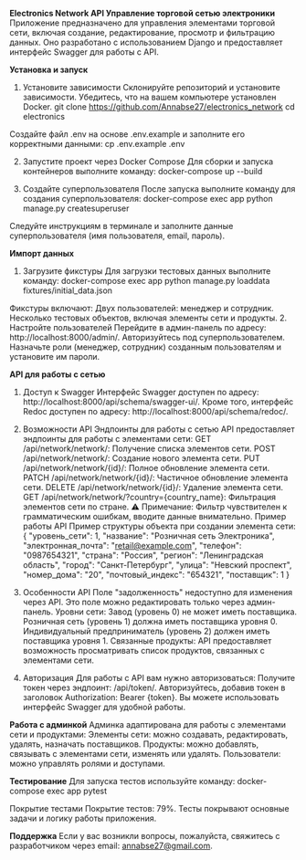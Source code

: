 **Electronics Network API
Управление торговой сетью электроники**
Приложение предназначено для управления элементами торговой сети, включая создание, редактирование, просмотр и фильтрацию данных. Оно разработано с использованием Django и предоставляет интерфейс Swagger для работы с API.

**Установка и запуск**
1. Установите зависимости
Склонируйте репозиторий и установите зависимости. Убедитесь, что на вашем компьютере установлен Docker.
git clone https://github.com/Annabse27/electronics_network
cd electronics

Создайте файл .env на основе .env.example и заполните его корректными данными:
cp .env.example .env

2. Запустите проект через Docker Compose
Для сборки и запуска контейнеров выполните команду:
docker-compose up --build

3. Создайте суперпользователя
После запуска выполните команду для создания суперпользователя:
docker-compose exec app python manage.py createsuperuser

Следуйте инструкциям в терминале и заполните данные суперпользователя (имя пользователя, email, пароль).

**Импорт данных**
1. Загрузите фикстуры
Для загрузки тестовых данных выполните команду:
docker-compose exec app python manage.py loaddata fixtures/initial_data.json

Фикстуры включают:
Двух пользователей: менеджер и сотрудник.
Несколько тестовых объектов, включая элементы сети и продукты.
2. Настройте пользователей
Перейдите в админ-панель по адресу: http://localhost:8000/admin/. Авторизуйтесь под суперпользователем. Назначьте роли (менеджер, сотрудник) созданным пользователям и установите им пароли.

**API для работы с сетью**
1. Доступ к Swagger
Интерфейс Swagger доступен по адресу: http://localhost:8000/api/schema/swagger-ui/.
Кроме того, интерфейс Redoc доступен по адресу: http://localhost:8000/api/schema/redoc/.

2. Возможности API
Эндпоинты для работы с сетью
API предоставляет эндпоинты для работы с элементами сети:
GET /api/network/network/: Получение списка элементов сети.
POST /api/network/network/: Создание нового элемента сети.
PUT /api/network/network/{id}/: Полное обновление элемента сети.
PATCH /api/network/network/{id}/: Частичное обновление элемента сети.
DELETE /api/network/network/{id}/: Удаление элемента сети.
GET /api/network/network/?country={country_name}: Фильтрация элементов сети по стране.
⚠️ Примечание: Фильтр чувствителен к грамматическим ошибкам, вводите данные внимательно.
Пример работы API
Пример структуры объекта при создании элемента сети:
{
  "уровень_сети": 1,
  "название": "Розничная сеть Электроника",
  "электронная_почта": "retail@example.com",
  "телефон": "0987654321",
  "страна": "Россия",
  "регион": "Ленинградская область",
  "город": "Санкт-Петербург",
  "улица": "Невский проспект",
  "номер_дома": "20",
  "почтовый_индекс": "654321",
  "поставщик": 1
}

3. Особенности API
Поле "задолженность" недоступно для изменения через API. Это поле можно редактировать только через админ-панель.
Уровни сети:
Завод (уровень 0) не может иметь поставщика.
Розничная сеть (уровень 1) должна иметь поставщика уровня 0.
Индивидуальный предприниматель (уровень 2) должен иметь поставщика уровня 1.
Связанные продукты: API предоставляет возможность просматривать список продуктов, связанных с элементами сети.
4. Авторизация
Для работы с API вам нужно авторизоваться:
Получите токен через эндпоинт: /api/token/.
Авторизуйтесь, добавив токен в заголовок Authorization: Bearer {token}.
Вы можете использовать интерфейс Swagger для удобной работы.

**Работа с админкой**
Админка адаптирована для работы с элементами сети и продуктами:
Элементы сети: можно создавать, редактировать, удалять, назначать поставщиков.
Продукты: можно добавлять, связывать с элементами сети, изменять или удалять.
Пользователи: можно управлять ролями и доступами.

**Тестирование**
Для запуска тестов используйте команду:
docker-compose exec app pytest

Покрытие тестами
Покрытие тестов: 79%. Тесты покрывают основные задачи и логику работы приложения.

**Поддержка**
Если у вас возникли вопросы, пожалуйста, свяжитесь с разработчиком через email: annabse27@gmail.com.
